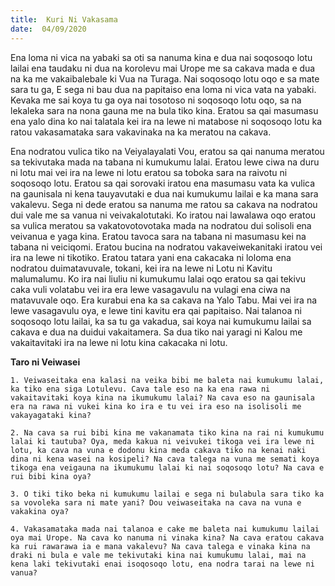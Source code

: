 ```yaml
---
title:  Kuri Ni Vakasama
date:  04/09/2020
---
```


Ena loma ni vica na yabaki sa oti sa nanuma kina e dua nai soqosoqo lotu lailai ena taudaku ni dua na korolevu mai Urope me sa cakava mada e dua na ka me vakaibalebale ki Vua na Turaga. Nai soqosoqo lotu oqo e sa mate sara tu ga, E sega ni bau dua na papitaiso ena loma ni vica vata na yabaki. Kevaka me sai koya tu ga oya nai tosotoso ni soqosoqo lotu oqo, sa na lekaleka sara na nona gauna me na bula tiko kina. Eratou sa qai masumasu ena yalo dina ko nai talatala kei ira na lewe ni matabose ni soqosoqo lotu ka ratou vakasamataka sara vakavinaka na ka meratou na cakava.

Ena nodratou vulica tiko na Veiyalayalati Vou, eratou sa qai nanuma meratou sa tekivutaka mada na tabana ni kumukumu lalai. Eratou lewe ciwa na duru ni lotu mai vei ira na lewe ni lotu eratou sa toboka sara na raivotu ni soqosoqo lotu. Eratou sa qai sorovaki iratou ena masumasu vata ka vulica na gaunisala ni kena tauyavutaki e dua nai kumukumu lailai e ka mana sara vakalevu. Sega ni dede eratou sa nanuma me ratou sa cakava na nodratou dui vale me sa vanua ni veivakalotutaki. Ko iratou nai lawalawa oqo eratou sa vulica meratou sa vakatovotovotaka mada na nodratou dui solisoli ena veivanua e yaga kina. Eratou tavoca sara na tabana ni masumasu kei na tabana ni veiciqomi. Eratou bucina na nodratou vakaveiwekanitaki iratou vei ira na lewe ni tikotiko. Eratou tatara yani ena cakacaka ni loloma ena nodratou duimatavuvale, tokani, kei ira na lewe ni Lotu ni Kavitu malumalumu. Ko ira nai liuliu ni kumukumu lalai oqo eratou sa qai tekivu caka vuli volatabu vei ira era lewe vasagavulu na vulagi ena ciwa na matavuvale oqo. Era kurabui ena ka sa cakava na Yalo Tabu. Mai vei ira na lewe vasagavulu oya, e lewe tini kavitu era qai papitaiso. Nai talanoa ni soqosoqo lotu lailai, ka sa tu ga vakadua, sai koya nai kumukumu lailai sa cakava e dua na duidui vakaitamera. Sa dua tiko nai yaragi ni Kalou me vakaitavitaki ira na lewe ni lotu kina cakacaka ni lotu.

**Taro ni Veiwasei**

`1. Veiwaseitaka ena kalasi na veika bibi me baleta nai kumukumu lalai, ka tiko ena siga Lotulevu. Cava tale eso na ka ena rawa ni vakaitavitaki koya kina na ikumukumu lalai? Na cava eso na gaunisala era na rawa ni vukei kina ko ira e tu vei ira eso na isolisoli me vakayagataki kina?`

`2. Na cava sa rui bibi kina me vakanamata tiko kina na rai ni kumukumu lalai ki tautuba? Oya, meda kakua ni veivukei tikoga vei ira lewe ni lotu, ka cava na vuna e dodonu kina meda cakava tiko na kenai naki dina ni kena wasei na kosipeli? Na cava talega na vuna me semati koya tikoga ena veigauna na ikumukumu lalai ki nai soqosoqo lotu? Na cava e rui bibi kina oya?`

`3. O tiki tiko beka ni kumukumu lailai e sega ni bulabula sara tiko ka sa vovoleka sara ni mate yani? Dou veiwaseitaka na cava na vuna e vakakina oya?`

`4. Vakasamataka mada nai talanoa e cake me baleta nai kumukumu lailai oya mai Urope. Na cava ko nanuma ni vinaka kina? Na cava eratou cakava ka rui rawarawa ia e mana vakalevu? Na cava talega e vinaka kina na draki ni bula e vale me tekivutaki kina nai kumukumu lalai, mai na kena laki tekivutaki enai isoqosoqo lotu, ena nodra tarai na lewe ni vanua?`